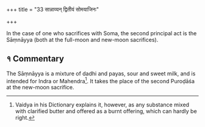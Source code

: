 +++
title = "33 सान्नाय्यन् द्वितीयं सोमयाजिनः"

+++

In the case of one who sacrifices with Soma, the second principal act is the Sāṃnāyya (both at the full-moon and new-moon sacrifices).

## १ Commentary

The Sāṃnāyya is a mixture of dadhi and payas, sour and sweet milk, and is intended for Indra or Mahendra[^1]. It takes the place of the second Puroḍāśa at the new-moon sacrifice.

[^1]:  Vaidya in his Dictionary explains it, however, as any substance mixed with clarified butter and offered as a burnt offering, which can hardly be right.
